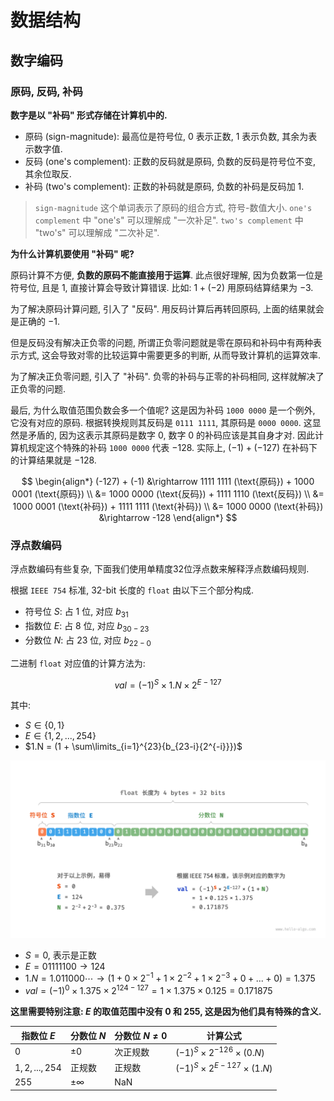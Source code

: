 # 数据结构

## 数字编码

### 原码, 反码, 补码

**数字是以 "补码" 形式存储在计算机中的.**

- 原码 (sign-magnitude): 最高位是符号位, 0 表示正数, 1 表示负数, 其余为表示数字值.
- 反码 (one's complement): 正数的反码就是原码, 负数的反码是符号位不变, 其余位取反.
- 补码 (two's complement): 正数的补码就是原码, 负数的补码是反码加 1.

> `sign-magnitude` 这个单词表示了原码的组合方式, 符号-数值大小.
> `one's complement` 中 "one's" 可以理解成 "一次补足".
> `two's complement` 中 "two's" 可以理解成 "二次补足".

**为什么计算机要使用 "补码" 呢?**

原码计算不方便, **负数的原码不能直接用于运算**. 此点很好理解, 因为负数第一位是符号位, 且是 1, 直接计算会导致计算错误. 比如: $1 + (-2)$ 用原码结算结果为 $-3$.

为了解决原码计算问题, 引入了 "反码". 用反码计算后再转回原码, 上面的结果就会是正确的 $-1$.

但是反码没有解决正负零的问题, 所谓正负零问题就是零在原码和补码中有两种表示方式, 这会导致对零的比较运算中需要更多的判断, 从而导致计算机的运算效率.

为了解决正负零问题, 引入了 "补码". 负零的补码与正零的补码相同, 这样就解决了正负零的问题.

最后, 为什么取值范围负数会多一个值呢? 这是因为补码 `1000 0000` 是一个例外, 它没有对应的原码. 根据转换规则其反码是 `0111 1111`, 其原码是 `0000 0000`. 这显然是矛盾的, 因为这表示其原码是数字 $0$, 数字 $0$ 的补码应该是其自身才对. 因此计算机规定这个特殊的补码 `1000 0000` 代表 $-128$. 实际上, $(-1) + (-127)$ 在补码下的计算结果就是 $-128$.

$$
\begin{align*}
    (-127) + (-1)
    &\rightarrow 1111 1111 (\text{原码}) + 1000 0001 (\text{原码}) \\
    &= 1000 0000 (\text{反码}) + 1111 1110 (\text{反码}) \\
    &= 1000 0001 (\text{补码}) + 1111 1111 (\text{补码}) \\
    &= 1000 0000 (\text{补码})
    &\rightarrow -128
\end{align*}
$$

### 浮点数编码

浮点数编码有些复杂, 下面我们使用单精度32位浮点数来解释浮点数编码规则.

根据 `IEEE 754` 标准, 32-bit 长度的 `float` 由以下三个部分构成.

- 符号位 $S$: 占 1 位, 对应 $b_{31}$
- 指数位 $E$: 占 8 位, 对应 $b_{30-23}$
- 分数位 $N$: 占 23 位, 对应 $b_{22-0}$

二进制 `float` 对应值的计算方法为:

$$
val = (-1)^{S} \times 1.N \times 2^{E-127}
$$

其中:

- $S \in \{0, 1\}$
- $E \in \{1,2,...,254\}$
- $1.N = (1 + \sum\limits_{i=1}^{23}{b_{23-i}{2^{-i}}})$

![float](../images/ieee_754_float.png)

- $S = 0$, 表示是正数
- $E = 0111 1100 \rightarrow 124$
- $1.N = 1.011000\cdots \rightarrow (1 + 0 \times 2^{-1} + 1 \times 2^{-2} + 1 \times 2^{-3} + 0 + ... + 0) = 1.375$
- $val = (-1)^{0} \times 1.375 \times 2^{124-127} = 1 \times 1.375 \times 0.125 = 0.171875$

**这里需要特别注意: $E$ 的取值范围中没有 $0$ 和 $255$, 这是因为他们具有特殊的含义.**

| 指数位 $E$ | 分数位 $N$  | 分数位 $N \neq 0$  | 计算公式  |
|---|---|---|---|
| $0$ | $\pm{0}$  | 次正规数  | $(-1)^S \times 2^{-126} \times (0.N)$  |
| $1,2,...,254$  | 正规数  | 正规数  | $(-1)^S \times 2^{E-127} \times (1.N)$  |
| $255$  | $\pm\infty$  | NaN  |   |
